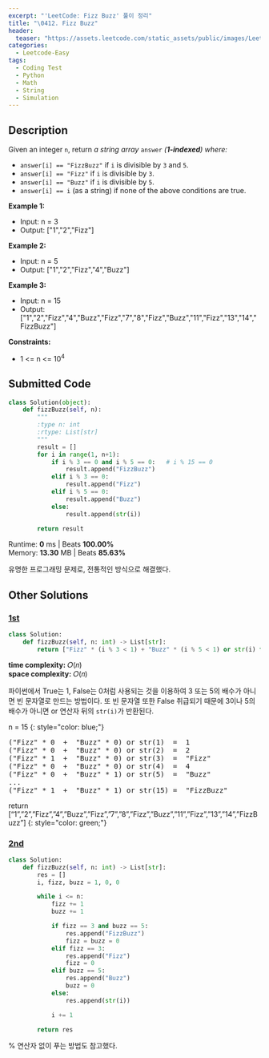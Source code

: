 ```yaml
---
excerpt: "'LeetCode: Fizz Buzz' 풀이 정리"
title: "\0412. Fizz Buzz"
header:
  teaser: "https://assets.leetcode.com/static_assets/public/images/LeetCode_Sharing.png"
categories:
  - Leetcode-Easy
tags:
  - Coding Test
  - Python
  - Math
  - String
  - Simulation
---
```


## <i class="fa-solid fa-file-lines"></i> Description

Given an integer `n`, return *a string array* `answer` *(**1-indexed**) where:*

- `answer[i] == "FizzBuzz"` if `i` is divisible by `3` and `5`.
- `answer[i] == "Fizz"` if `i` is divisible by `3`.
- `answer[i] == "Buzz"` if `i` is divisible by `5`.
- `answer[i] == i` (as a string) if none of the above conditions are true.

**Example 1:**

- Input: n = 3
- Output: ["1","2","Fizz"]

**Example 2:**

- Input: n = 5
- Output: ["1","2","Fizz","4","Buzz"]

**Example 3:**

- Input: n = 15
- Output: ["1","2","Fizz","4","Buzz","Fizz","7","8","Fizz","Buzz","11","Fizz","13","14","FizzBuzz"]

**Constraints:**

- 1 <= n <= 10<sup>4</sup>

## <i class="fa-solid fa-cloud-arrow-up"></i> Submitted Code

```python
class Solution(object):
    def fizzBuzz(self, n):
        """
        :type n: int
        :rtype: List[str]
        """
        result = []
        for i in range(1, n+1):
            if i % 3 == 0 and i % 5 == 0:   # i % 15 == 0
                result.append("FizzBuzz")
            elif i % 3 == 0:
                result.append("Fizz")
            elif i % 5 == 0:
                result.append("Buzz")
            else:
                result.append(str(i))
        
        return result
```
<i class="fa-solid fa-clock"></i> Runtime: **0** ms \| Beats **100.00%**    
<i class="fa-solid fa-memory"></i> Memory: **13.30** MB \| Beats **85.63%**

유명한 프로그래밍 문제로, 전통적인 방식으로 해결했다.

## <i class="fa-solid fa-flask"></i> Other Solutions

### <a href="https://leetcode.com/problems/fizz-buzz/solutions/6811840/1-line-python-by-antonoof-meva/" target="_blank">1st</a>

```python
class Solution:
    def fizzBuzz(self, n: int) -> List[str]:
        return ["Fizz" * (i % 3 < 1) + "Buzz" * (i % 5 < 1) or str(i) for i in range(1, n + 1)]
```
<i class="fa-solid fa-clock"></i> **time complexity:** 𝑂(𝑛)    
<i class="fa-solid fa-memory"></i> **space complexity:** 𝑂(𝑛)           

파이썬에서 True는 1, False는 0처럼 사용되는 것을 이용하여 3 또는 5의 배수가 아니면 빈 문자열로 만드는 방법이다. 또 빈 문자열 또한 False 취급되기 때문에 3이나 5의 배수가 아니면 or 연산자 뒤의 `str(i)`가 반환된다.

n = 15
{: style="color: blue;"}
<pre>
("Fizz" * 0  +  "Buzz" * 0) or str(1)  =  1
("Fizz" * 0  +  "Buzz" * 0) or str(2)  =  2
("Fizz" * 1  +  "Buzz" * 0) or str(3)  =  "Fizz"
("Fizz" * 0  +  "Buzz" * 0) or str(4)  =  4
("Fizz" * 0  +  "Buzz" * 1) or str(5)  =  "Buzz"
...
("Fizz" * 1  +  "Buzz" * 1) or str(15) =  "FizzBuzz"
</pre>

return [“1”,”2”,”Fizz”,”4”,”Buzz”,”Fizz”,”7”,”8”,”Fizz”,”Buzz”,”11”,”Fizz”,”13”,”14”,”FizzBuzz”]
{: style="color: green;"}

### <a href="https://leetcode.com/problems/fizz-buzz/solutions/4345360/beats-100-3-approaches-full-explained-java-c-python-javascript/" target="_blank">2nd</a>

```python
class Solution:
    def fizzBuzz(self, n: int) -> List[str]:
        res = []
        i, fizz, buzz = 1, 0, 0

        while i <= n:
            fizz += 1
            buzz += 1

            if fizz == 3 and buzz == 5:
                res.append("FizzBuzz")
                fizz = buzz = 0
            elif fizz == 3:
                res.append("Fizz")
                fizz = 0
            elif buzz == 5:
                res.append("Buzz")
                buzz = 0
            else:
                res.append(str(i))

            i += 1

        return res
```
% 연산자 없이 푸는 방법도 참고했다.